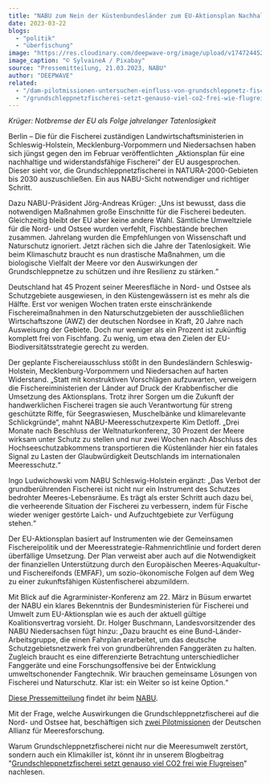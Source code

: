 ```yaml
---
title: "NABU zum Nein der Küstenbundesländer zum EU-Aktionsplan Nachhaltige Fischerei"
date: 2023-03-22
blogs: 
  - "politik"
  - "überfischung"
image: "https://res.cloudinary.com/deepwave-org/image/upload/v1747244525/deepwave.org/net-g84b226228_1920.jpg"
image_caption: "© SylvaineA / Pixabay"
source: "Pressemitteilung, 21.03.2023, NABU"
author: "DEEPWAVE"
related: 
  - "/dam-pilotmissionen-untersuchen-einfluss-von-grundschleppnetz-fischerei-auf-meeresschutzgebiete-in-nord-und-ostsee/"
  - "/grundschleppnetzfischerei-setzt-genauso-viel-co2-frei-wie-flugreisen/"
---
```


_Krüger: Notbremse der EU als Folge jahrelanger Tatenlosigkeit_

Berlin – Die für die Fischerei zuständigen Landwirtschaftsministerien in Schleswig-Holstein, Mecklenburg-Vorpommern und Niedersachsen haben sich jüngst gegen den im Februar veröffentlichten „Aktionsplan für eine nachhaltige und widerstandsfähige Fischerei“ der EU ausgesprochen. Dieser sieht vor, die Grundschleppnetzfischerei in NATURA-2000-Gebieten bis 2030 auszuschließen. Ein aus NABU-Sicht notwendiger und richtiger Schritt.

Dazu NABU-Präsident Jörg-Andreas Krüger: „Uns ist bewusst, dass die notwendigen Maßnahmen große Einschnitte für die Fischerei bedeuten. Gleichzeitig bleibt der EU aber keine andere Wahl. Sämtliche Umweltziele für die Nord- und Ostsee wurden verfehlt, Fischbestände brechen zusammen. Jahrelang wurden die Empfehlungen von Wissenschaft und Naturschutz ignoriert. Jetzt rächen sich die Jahre der Tatenlosigkeit. Wie beim Klimaschutz braucht es nun drastische Maßnahmen, um die biologische Vielfalt der Meere vor den Auswirkungen der Grundschleppnetze zu schützen und ihre Resilienz zu stärken.“

Deutschland hat 45 Prozent seiner Meeresfläche in Nord- und Ostsee als Schutzgebiete ausgewiesen, in den Küstengewässern ist es mehr als die Hälfte. Erst vor wenigen Wochen traten erste einschränkende Fischereimaßnahmen in den Naturschutzgebieten der ausschließlichen Wirtschaftszone (AWZ) der deutschen Nordsee in Kraft, 20 Jahre nach Ausweisung der Gebiete. Doch nur weniger als ein Prozent ist zukünftig komplett frei von Fischfang. Zu wenig, um etwa den Zielen der EU-Biodiversitätsstrategie gerecht zu werden.

Der geplante Fischereiausschluss stößt in den Bundesländern Schleswig-Holstein, Mecklenburg-Vorpommern und Niedersachen auf harten Widerstand. „Statt mit konstruktiven Vorschlägen aufzuwarten, verweigern die Fischereiministerien der Länder auf Druck der Krabbenfischer die Umsetzung des Aktionsplans. Trotz ihrer Sorgen um die Zukunft der handwerklichen Fischerei tragen sie auch Verantwortung für streng geschützte Riffe, für Seegraswiesen, Muschelbänke und klimarelevante Schlickgründe“, mahnt NABU-Meeresschutzexperte Kim Detloff. „Drei Monate nach Beschluss der Weltnaturkonferenz, 30 Prozent der Meere wirksam unter Schutz zu stellen und nur zwei Wochen nach Abschluss des Hochseeschutzabkommens transportieren die Küstenländer hier ein fatales Signal zu Lasten der Glaubwürdigkeit Deutschlands im internationalen Meeresschutz.“

Ingo Ludwichowski vom NABU Schleswig-Holstein ergänzt: „Das Verbot der grundberührenden Fischerei ist nicht nur ein Instrument des Schutzes bedrohter Meeres-Lebensräume. Es trägt als erster Schritt auch dazu bei, die verheerende Situation der Fischerei zu verbessern, indem für Fische wieder weniger gestörte Laich- und Aufzuchtgebiete zur Verfügung stehen.“

Der EU-Aktionsplan basiert auf Instrumenten wie der Gemeinsamen Fischereipolitik und der Meeresstrategie-Rahmenrichtlinie und fordert deren überfällige Umsetzung. Der Plan verweist aber auch auf die Notwendigkeit der finanziellen Unterstützung durch den Europäischen Meeres-Aquakultur- und Fischereifonds (EMFAF), um sozio-ökonomische Folgen auf dem Weg zu einer zukunftsfähigen Küstenfischerei abzumildern.

Mit Blick auf die Agrarminister-Konferenz am 22. März in Büsum erwartet der NABU ein klares Bekenntnis der Bundesministerien für Fischerei und Umwelt zum EU-Aktionsplan wie es auch der aktuell gültige Koalitionsvertrag vorsieht. Dr. Holger Buschmann, Landesvorsitzender des NABU Niedersachsen fügt hinzu: „Dazu braucht es eine Bund-Länder-Arbeitsgruppe, die einen Fahrplan erarbeitet, um das deutsche Schutzgebietsnetzwerk frei von grundberührenden Fanggeräten zu halten. Zugleich braucht es eine differenzierte Betrachtung unterschiedlicher Fanggeräte und eine Forschungsoffensive bei der Entwicklung umweltschonender Fangtechnik. Wir brauchen gemeinsame Lösungen von Fischerei und Naturschutz. Klar ist: ein Weiter so ist keine Option.“

[Diese Pressemitteilung](https://www.nabu.de/presse/pressemitteilungen/index.php?popup=true&show=37252&db=presseservice) findet ihr beim [NABU](https://www.nabu.de/).

Mit der Frage, welche Auswirkungen die Grundschleppnetzfischerei auf die Nord- und Ostsee hat, beschäftigen sich [zwei Pilotmissionen](https://www.deepwave.org/dam-pilotmissionen-untersuchen-einfluss-von-grundschleppnetz-fischerei-auf-meeresschutzgebiete-in-nord-und-ostsee/) der Deutschen Allianz für Meeresforschung.

Warum Grundschleppnetzfischerei nicht nur die Meeresumwelt zerstört, sondern auch ein Klimakiller ist, könnt ihr in unserem Blogbeitrag "[Grundschleppnetzfischerei setzt genauso viel CO2 frei wie Flugreisen](https://www.deepwave.org/grundschleppnetzfischerei-setzt-genauso-viel-co2-frei-wie-flugreisen/)" nachlesen.
